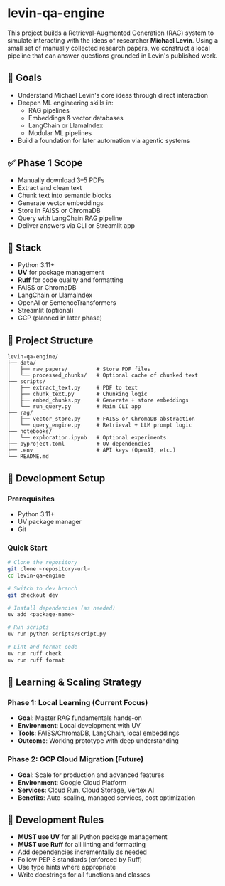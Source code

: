 # levin-qa-engine

This project builds a Retrieval-Augmented Generation (RAG) system to simulate interacting with the ideas of researcher **Michael Levin**. Using a small set of manually collected research papers, we construct a local pipeline that can answer questions grounded in Levin's published work.

## 🎯 Goals

- Understand Michael Levin's core ideas through direct interaction
- Deepen ML engineering skills in:
  - RAG pipelines
  - Embeddings & vector databases
  - LangChain or LlamaIndex
  - Modular ML pipelines
- Build a foundation for later automation via agentic systems

## ✅ Phase 1 Scope

- Manually download 3–5 PDFs
- Extract and clean text
- Chunk text into semantic blocks
- Generate vector embeddings
- Store in FAISS or ChromaDB
- Query with LangChain RAG pipeline
- Deliver answers via CLI or Streamlit app

## 🧱 Stack

- Python 3.11+
- **UV** for package management
- **Ruff** for code quality and formatting
- FAISS or ChromaDB
- LangChain or LlamaIndex
- OpenAI or SentenceTransformers
- Streamlit (optional)
- GCP (planned in later phase)

## 📁 Project Structure

```
levin-qa-engine/
├── data/
│   ├── raw_papers/         # Store PDF files
│   └── processed_chunks/   # Optional cache of chunked text
├── scripts/
│   ├── extract_text.py     # PDF to text
│   ├── chunk_text.py       # Chunking logic
│   ├── embed_chunks.py     # Generate + store embeddings
│   └── run_query.py        # Main CLI app
├── rag/
│   ├── vector_store.py     # FAISS or ChromaDB abstraction
│   └── query_engine.py     # Retrieval + LLM prompt logic
├── notebooks/
│   └── exploration.ipynb   # Optional experiments
├── pyproject.toml          # UV dependencies
├── .env                    # API keys (OpenAI, etc.)
└── README.md
```

## 🚀 Development Setup

### Prerequisites
- Python 3.11+
- UV package manager
- Git

### Quick Start
```bash
# Clone the repository
git clone <repository-url>
cd levin-qa-engine

# Switch to dev branch
git checkout dev

# Install dependencies (as needed)
uv add <package-name>

# Run scripts
uv run python scripts/script.py

# Lint and format code
uv run ruff check
uv run ruff format
```

## 🎯 Learning & Scaling Strategy

### Phase 1: Local Learning (Current Focus)
- **Goal**: Master RAG fundamentals hands-on
- **Environment**: Local development with UV
- **Tools**: FAISS/ChromaDB, LangChain, local embeddings
- **Outcome**: Working prototype with deep understanding

### Phase 2: GCP Cloud Migration (Future)
- **Goal**: Scale for production and advanced features
- **Environment**: Google Cloud Platform
- **Services**: Cloud Run, Cloud Storage, Vertex AI
- **Benefits**: Auto-scaling, managed services, cost optimization

## 📝 Development Rules

- **MUST use UV** for all Python package management
- **MUST use Ruff** for all linting and formatting
- Add dependencies incrementally as needed
- Follow PEP 8 standards (enforced by Ruff)
- Use type hints where appropriate
- Write docstrings for all functions and classes

